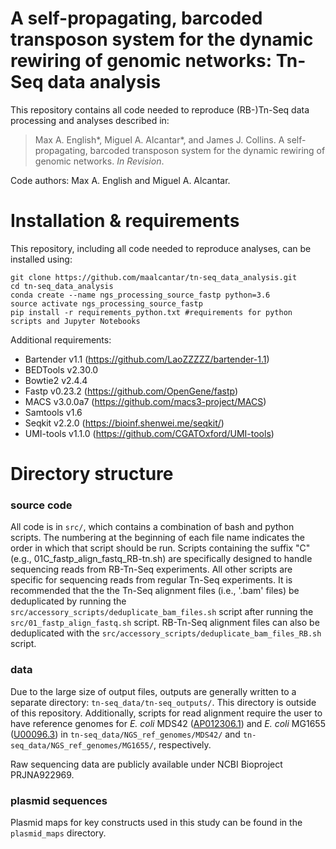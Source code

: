 # A self-propagating, barcoded transposon system for the dynamic rewiring of genomic networks: Tn-Seq data analysis

This repository contains all code needed to reproduce (RB-)Tn-Seq data processing and analyses described in:
>Max A. English*, Miguel A. Alcantar*, and James J. Collins. A self-propagating, barcoded transposon system for the dynamic rewiring of genomic networks. <i>In Revision</i>.

Code authors: Max A. English and Miguel A. Alcantar.

# Installation & requirements  

This repository, including all code needed to reproduce analyses, can be installed using:

~~~
git clone https://github.com/maalcantar/tn-seq_data_analysis.git
cd tn-seq_data_analysis
conda create --name ngs_processing_source_fastp python=3.6
source activate ngs_processing_source_fastp
pip install -r requirements_python.txt #requirements for python scripts and Jupyter Notebooks
~~~

Additional requirements: 
* Bartender v1.1 (https://github.com/LaoZZZZZ/bartender-1.1)
* BEDTools v2.30.0
* Bowtie2 v2.4.4
* Fastp v0.23.2 (https://github.com/OpenGene/fastp)
* MACS v3.0.0a7 (https://github.com/macs3-project/MACS)
* Samtools v1.6 
* Seqkit v2.2.0 (https://bioinf.shenwei.me/seqkit/)
* UMI-tools v1.1.0 (https://github.com/CGATOxford/UMI-tools)

# Directory structure

### source code

All code is in  <code>src/</code>, which contains a combination of bash and python scripts. The numbering at the beginning of each file name indicates the order in which that script should be run. Scripts containing the suffix "C" (e.g., 01C_fastp_align_fastq_RB-tn.sh) are specifically designed to handle sequencing reads from RB-Tn-Seq experiments. All other scripts are specific for sequencing reads from regular Tn-Seq experiments. It is recommended that the the Tn-Seq alignment files (i.e., '.bam' files) be deduplicated by running the  <code>src/accessory_scripts/deduplicate_bam_files.sh</code> script after running the <code>src/01_fastp_align_fastq.sh</code> script. RB-Tn-Seq alignment files can also be deduplicated with the <code>src/accessory_scripts/deduplicate_bam_files_RB.sh</code> script.

### data

Due to the large size of output files, outputs are generally written to a separate directory: <code>tn-seq_data/tn-seq_outputs/</code>. This directory is outside of this repository. Additionally, scripts for read alignment require the user to have reference genomes for *E. coli* MDS42 ([AP012306.1](https://www.ncbi.nlm.nih.gov/nuccore/AP012306)) and *E. coli* MG1655 ([U00096.3](https://www.ncbi.nlm.nih.gov/nuccore/545778205)) in <code>tn-seq_data/NGS_ref_genomes/MDS42/</code> and <code>tn-seq_data/NGS_ref_genomes/MG1655/</code>, respectively. 

Raw sequencing data are publicly available under NCBI Bioproject PRJNA922969.

### plasmid sequences

Plasmid maps for key constructs used in this study can be found in the <code>plasmid_maps</code> directory. 
